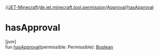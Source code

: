 //[JET-Minecraft](../../../index.md)/[de.jet.minecraft.tool.permission](../index.md)/[Approval](index.md)/[hasApproval](has-approval.md)

# hasApproval

[jvm]\
fun [hasApproval](has-approval.md)(permissible: Permissible): [Boolean](https://kotlinlang.org/api/latest/jvm/stdlib/kotlin/-boolean/index.html)
